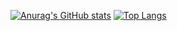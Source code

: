 [![Anurag's GitHub stats](https://github-readme-stats.vercel.app/api?username=eylonxx&show_icons=true&theme=radical)](https://github.com/anuraghazra/github-readme-stats)
[![Top Langs](https://github-readme-stats.vercel.app/api/top-langs/?username=eylonxx&show_icons=true&theme=radical)](https://github.com/anuraghazra/github-readme-stats)
